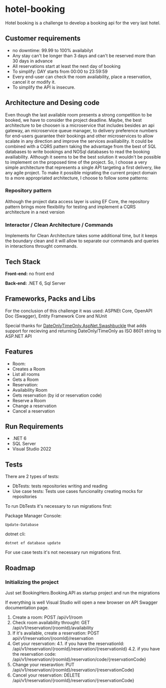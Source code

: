 
# hotel-booking

Hotel booking is a challenge to develop a booking api for the very last hotel.


## Customer requirements

- no downtime: 99.99 to 100% availabilyt
- Any stay can't be longer than 3 days and can't be reserved more than 30 days in advance
- All reservations start at least the next day of booking
- To simplify: DAY starts from 00:00 to 23:59:59
- Every end-user can check the room availability, place a reservation, cancel it or modify it.
- To simplify the API is insecure.
## Architecture and Desing code

Even though the last available room presents a strong competition to be booked, we have to consider the project deadline. Maybe, the best architecture to be choosen is a microservice that includes besides an api gateway, an microservice queue manager, to delivery preference numbers for end-users guarantee their bookings and other microservices to allow scalate in any direction and improve the services availiability. It could be combined with a CQRS pattern taking the advantage from the best of SQL databases to write bookings and NOSql databases to read the booking availiability.
Although it seems to be the best solution it wouldn't be possible to implement on the proposed time of the project. So, I choose a very simple architecture that represents a single API targeting a first delivery, like any agile project.
To make it possible migrating the current project domain to a more appropriated architecture, I choose to follow some patterns:

### Repository pattern
Although the project data access layer is using EF Core, the repository pattern brings more flexibility for testing and implement a CQRS architecture in a next version

### Interactor / Clean Architecture / Commands
Implements for Clean Architecture takes some additional time, but it keeps the boundary clean and it will allow to separate our commands and queries in interactions throught commands.



## Tech Stack

**Front-end:** no front end

**Back-end:** .NET 6, Sql Server


## Frameworks, Packs and Libs
For the conclusion of this challenge it was used:
ASPNEt Core, OpenAPI Doc (Swagger), Entity Framework Core and NUnit

Special thanks for [DateOnlyTimeOnly.AspNet.Swashbuckle](https://www.nuget.org/packages/DateOnlyTimeOnly.AspNet.Swashbuckle/) that adds support for recieving and returning DateOnly/TimeOnly as ISO 8601 string to ASP.NET API

## Features

* Room:
 * Creates a Room
 * List all rooms
 * Gets a Room
* Reservation:
 * Availability Room
 * Gets reservation (by id or reservation code)
 * Reserve a Room
 * Change a reservation
 * Cancel a reservation




## Run Requirements
* .NET 6
* SQL Server 
* Visual Studio 2022
## Tests
There are 2 types of tests:
* DbTests: tests repositories writing and reading
* Use case tests: Tests use cases funcionality creating mocks for repositories

To run DbTests it's necessary to run migrations first:

Package Manager Console:
```
Update-Database
```
dotnet cli:
```
dotnet ef database update
```

For use case tests it's not necessary run migrations first.
## Roadmap

### Initializing the project
Just set BookingHero.Booking.API as startup project and run the migrations

If everything is well Visual Studio will open a new browser on API Swagger documentation page.

1. Create a room: POST /api/v1/room
2. Check room availability throught: GET /api/v1/reservation/{roomId}/availability
3. If it's available, create a reservation: POST api/v1/reservation/{roomId}/reservation
4. Get your reservation: 
4.1. if you have the reservationId: /api/v1/reservation/{roomId}/reservation/{reservationId}
4.2. if you have the reservation code: /api/v1/reservation/{roomId}/reservation/code/{reservationCode}
5. Change your reseravtion: PUT /api/v1/reservation/{roomId}/reservation/{reservationCode}
6. Cancel your reservation: DELETE /api/v1/reservation/{roomId}/reservation/{reservationCode}

